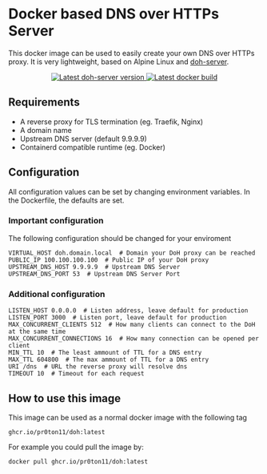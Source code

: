 # Docker based DNS over HTTPs Server

This docker image can be used to easily create your own DNS over HTTPs proxy. 
It is very lightweight, based on Alpine Linux and [doh-server](https://github.com/DNSCrypt/doh-server).

<p align="center">
   <a aria-label="Latest doh-server version" href="https://github.com/DNSCrypt/doh-server/releases" target="_blank">
    <img alt="Latest doh-server version" src="https://img.shields.io/github/v/release/DNSCrypt/doh-server?color=success&display_name=tag&label=latest&logo=docker&logoColor=%23fff&sort=semver&style=flat-square">
  </a>
<a aria-label="Latest docker build" href="https://github.com/pr0ton11/doh/pkgs/container/doh" target="_blank">
    <img alt="Latest docker build" src="https://github.com/pr0ton11/doh/actions/workflows/build.yml/badge.svg">
  </a>
</p>

## Requirements

* A reverse proxy for TLS termination (eg. Traefik, Nginx)
* A domain name
* Upstream DNS server (default 9.9.9.9)
* Containerd compatible runtime (eg. Docker)

## Configuration

All configuration values can be set by changing environment variables. In the Dockerfile, the defaults are set.

### Important configuration
The following configuration should be changed for your enviroment

```
VIRTUAL_HOST doh.domain.local  # Domain your DoH proxy can be reached
PUBLIC_IP 100.100.100.100  # Public IP of your DoH proxy
UPSTREAM_DNS_HOST 9.9.9.9  # Upstream DNS Server
UPSTREAM_DNS_PORT 53  # Upstream DNS Server Port
```

### Additional configuration
```
LISTEN_HOST 0.0.0.0  # Listen address, leave default for production
LISTEN_PORT 3000  # Listen port, leave default for production
MAX_CONCURRENT_CLIENTS 512  # How many clients can connect to the DoH at the same time
MAX_CONCURRENT_CONNECTIONS 16  # How many connection can be opened per client
MIN_TTL 10  # The least ammount of TTL for a DNS entry
MAX_TTL 604800  # The max ammount of TTL for a DNS entry
URI /dns  # URL the reverse proxy will resolve dns
TIMEOUT 10  # Timeout for each request
```

## How to use this image

This image can be used as a normal docker image with the following tag

```
ghcr.io/pr0ton11/doh:latest
```

For example you could pull the image by:

```
docker pull ghcr.io/pr0ton11/doh:latest
```
